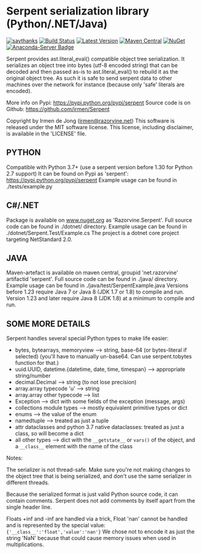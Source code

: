 Serpent serialization library (Python/.NET/Java)
================================================

[![saythanks](https://img.shields.io/badge/say-thanks-ff69b4.svg)](https://saythanks.io/to/irmen)
[![Build Status](https://travis-ci.org/irmen/Serpent.svg?branch=master)](https://travis-ci.org/irmen/Serpent)
[![Latest Version](https://img.shields.io/pypi/v/Serpent.svg)](https://pypi.python.org/pypi/Serpent/)
[![Maven Central](https://img.shields.io/maven-central/v/net.razorvine/serpent.svg)](http://search.maven.org/#search|ga|1|g%3A%22net.razorvine%22%20AND%20a%3A%22serpent%22)
[![NuGet](https://img.shields.io/nuget/v/Razorvine.Serpent.svg)](https://www.nuget.org/packages/Razorvine.Serpent/)
[![Anaconda-Server Badge](https://anaconda.org/conda-forge/serpent/badges/version.svg)](https://anaconda.org/conda-forge/serpent)

Serpent provides ast.literal_eval() compatible object tree serialization.
It serializes an object tree into bytes (utf-8 encoded string) that can be decoded and then
passed as-is to ast.literal_eval() to rebuild it as the original object tree.
As such it is safe to send serpent data to other machines over the network for instance
(because only 'safe' literals are encoded).

More info on Pypi: https://pypi.python.org/pypi/serpent
Source code is on Github: https://github.com/irmen/Serpent

Copyright by Irmen de Jong (irmen@razorvine.net)
This software is released under the MIT software license.
This license, including disclaimer, is available in the 'LICENSE' file.


PYTHON
------
Compatible with Python 3.7+ (use a serpent version before 1.30 for Python 2.7 support)
It can be found on Pypi as 'serpent': https://pypi.python.org/pypi/serpent
Example usage can be found in ./tests/example.py


C#/.NET
-------
Package is available on www.nuget.org as 'Razorvine.Serpent'.
Full source code can be found in ./dotnet/ directory.
Example usage can be found in ./dotnet/Serpent.Test/Example.cs
The project is a dotnet core project targeting NetStandard 2.0.


JAVA
----
Maven-artefact is available on maven central, groupid 'net.razorvine' artifactid 'serpent'.
Full source code can be found in ./java/ directory.
Example usage can be found in ./java/test/SerpentExample.java
Versions before 1.23 require Java 7 or Java 8 (JDK 1.7 or 1.8) to compile and run.
Version 1.23 and later require Java 8 (JDK 1.8) at a minimum to compile and run.


SOME MORE DETAILS
-----------------
Serpent handles several special Python types to make life easier:

 - bytes, bytearrays, memoryview --> string, base-64 (or bytes-literal if selected)
   (you'll have to manually un-base64. Can use serpent.tobytes function for that.)
 - uuid.UUID, datetime.{datetime, date, time, timespan}  --> appropriate string/number
 - decimal.Decimal  --> string (to not lose precision)
 - array.array typecode 'u' --> string
 - array.array other typecode --> list
 - Exception  --> dict with some fields of the exception (message, args)
 - collections module types  --> mostly equivalent primitive types or dict
 - enums --> the value of the enum
 - namedtuple --> treated as just a tuple
 - attr dataclasses and python 3.7 native dataclasses: treated as just a class, so will become a dict
 - all other types  --> dict with the ``__getstate__`` or ``vars()`` of the object, and a ``__class__`` element with the name of the class

Notes:

The serializer is not thread-safe. Make sure you're not making changes
to the object tree that is being serialized, and don't use the same
serializer in different threads.

Because the serialized format is just valid Python source code, it can
contain comments. Serpent does not add comments by itself apart from the
single header line.

Floats +inf and -inf are handled via a trick, Float 'nan' cannot be handled
and is represented by the special value:  ``{'__class__':'float','value':'nan'}``
We chose not to encode it as just the string 'NaN' because that could cause
memory issues when used in multiplications.
